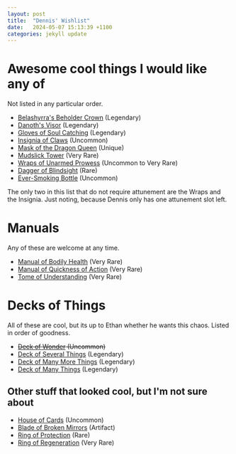 ```yaml
---
layout: post
title:  "Dennis' Wishlist"
date:   2024-05-07 15:13:39 +1100
categories: jekyll update
---
```


# Awesome cool things I would like any of

Not listed in any particular order.

* [Belashyrra's Beholder Crown]({{site.baseurl}}/BelashyrrasBeholderCrown.html) (Legendary)
* [Danoth's Visor]({{site.baseurl}}/DanothsVisor.html) (Legendary)
* [Gloves of Soul Catching]({{site.baseurl}}/GlovesOfSoulCatching.html) (Legendary)
* [Insignia of Claws]({{site.baseurl}}/InsigniaOfClaws.html) (Uncommon)
* [Mask of the Dragon Queen]({{site.baseurl}}/MaskOfTheDragonQueen.html) (Unique)
* [Mudslick Tower]({{site.baseurl}}/MudslickTower.html) (Very Rare)
* [Wraps of Unarmed Prowess]({{site.baseurl}}/WrapsOfUnarmedProwess.html) (Uncommon to Very Rare)
* [Dagger of Blindsight]({{site.baseurl}}/DaggerOfBlindsight.html) (Rare)
* [Ever-Smoking Bottle]({{site.baseurl}}/EverSmokingBottle.html) (Uncommon)

The only two in this list that do not require attunement are the Wraps and the Insignia. Just noting, because Dennis only has one attunement slot left.

# Manuals

Any of these are welcome at any time.

* [Manual of Bodily Health]({{site.baseurl}}/ManualOfBodilyHealth.html) (Very Rare)
* [Manual of Quickness of Action]({{site.baseurl}}/ManualOfQuicknessOfAction.html) (Very Rare)
* [Tome of Understanding]({{site.baseurl}}/TomeOfUnderstanding.html) (Very Rare)

# Decks of Things

All of these are cool, but its up to Ethan whether he wants this chaos.  Listed in order of goodness.

* ~~[Deck of Wonder]({{site.baseurl}}/DeckOfWonder.html) (Uncommon)~~
* [Deck of Several Things]({{site.baseurl}}/DeckOfSeveralThings.html) (Legendary)
* [Deck of Many More Things]({{site.baseurl}}/DeckOfManyMoreThings.html) (Legendary)
* [Deck of Many Things]({{site.baseurl}}/DeckOfManyThings.html) (Legendary)

## Other stuff that looked cool, but I'm not sure about

* [House of Cards]({{site.baseurl}}/HouseOfCards.html) (Uncommon)
* [Blade of Broken Mirrors]({{site.baseurl}}/BladeOfBrokenMirrors.html) (Artifact)
* [Ring of Protection]({{site.baseurl}}/RingOfProtection.html) (Rare)
* [Ring of Regeneration]({{site.baseurl}}/RingOfRegeneration.html) (Very Rare)